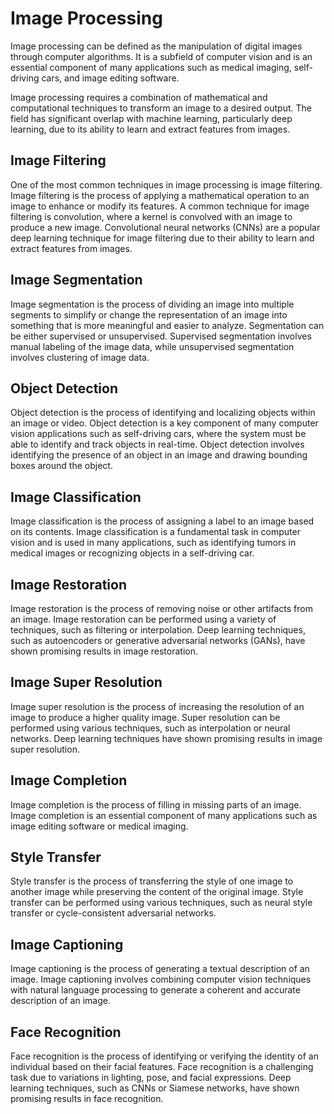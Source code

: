 # Image Processing

Image processing can be defined as the manipulation of digital images through computer algorithms. It is a subfield of computer vision and is an essential component of many applications such as medical imaging, self-driving cars, and image editing software. 

Image processing requires a combination of mathematical and computational techniques to transform an image to a desired output. The field has significant overlap with machine learning, particularly deep learning, due to its ability to learn and extract features from images.

## Image Filtering

One of the most common techniques in image processing is image filtering. Image filtering is the process of applying a mathematical operation to an image to enhance or modify its features. A common technique for image filtering is convolution, where a kernel is convolved with an image to produce a new image. Convolutional neural networks (CNNs) are a popular deep learning technique for image filtering due to their ability to learn and extract features from images.

## Image Segmentation

Image segmentation is the process of dividing an image into multiple segments to simplify or change the representation of an image into something that is more meaningful and easier to analyze. Segmentation can be either supervised or unsupervised. Supervised segmentation involves manual labeling of the image data, while unsupervised segmentation involves clustering of image data. 

## Object Detection

Object detection is the process of identifying and localizing objects within an image or video. Object detection is a key component of many computer vision applications such as self-driving cars, where the system must be able to identify and track objects in real-time. Object detection involves identifying the presence of an object in an image and drawing bounding boxes around the object.

## Image Classification

Image classification is the process of assigning a label to an image based on its contents. Image classification is a fundamental task in computer vision and is used in many applications, such as identifying tumors in medical images or recognizing objects in a self-driving car. 

## Image Restoration

Image restoration is the process of removing noise or other artifacts from an image. Image restoration can be performed using a variety of techniques, such as filtering or interpolation. Deep learning techniques, such as autoencoders or generative adversarial networks (GANs), have shown promising results in image restoration.

## Image Super Resolution

Image super resolution is the process of increasing the resolution of an image to produce a higher quality image. Super resolution can be performed using various techniques, such as interpolation or neural networks. Deep learning techniques have shown promising results in image super resolution.

## Image Completion

Image completion is the process of filling in missing parts of an image. Image completion is an essential component of many applications such as image editing software or medical imaging. 

## Style Transfer

Style transfer is the process of transferring the style of one image to another image while preserving the content of the original image. Style transfer can be performed using various techniques, such as neural style transfer or cycle-consistent adversarial networks.

## Image Captioning

Image captioning is the process of generating a textual description of an image. Image captioning involves combining computer vision techniques with natural language processing to generate a coherent and accurate description of an image.

## Face Recognition

Face recognition is the process of identifying or verifying the identity of an individual based on their facial features. Face recognition is a challenging task due to variations in lighting, pose, and facial expressions. Deep learning techniques, such as CNNs or Siamese networks, have shown promising results in face recognition.
